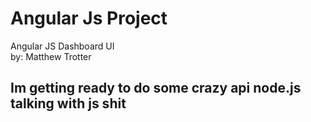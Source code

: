 # Angular Js Project
Angular JS Dashboard UI<br>
by: Matthew Trotter



<h2>Im getting ready to do some crazy api node.js talking with js shit</h2>

